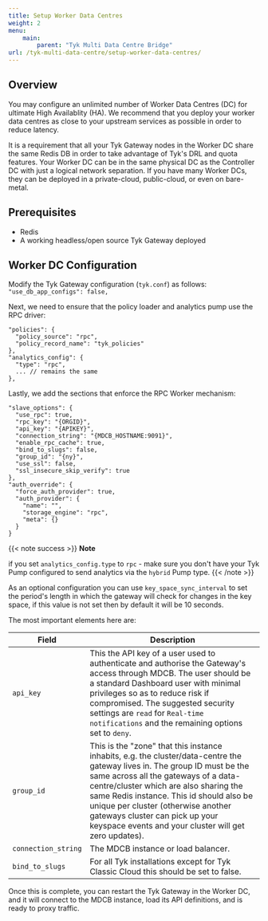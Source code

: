 ```yaml
---
title: Setup Worker Data Centres
weight: 2
menu:
    main: 
        parent: "Tyk Multi Data Centre Bridge"
url: /tyk-multi-data-centre/setup-worker-data-centres/
---
```


## Overview

You may configure an unlimited number of Worker Data Centres (DC) for ultimate High Availablity (HA). We recommend that you deploy your worker data centres as close to your upstream services as possible in order to reduce latency.

It is a requirement that all your Tyk Gateway nodes in the Worker DC share the same Redis DB in order to take advantage of Tyk's DRL and quota features.
Your Worker DC can be in the same physical DC as the Controller DC with just a logical network separation. If you have many Worker DCs, they can be deployed in a private-cloud, public-cloud, or even on bare-metal.

## Prerequisites

* Redis
* A working headless/open source Tyk Gateway deployed

## Worker DC Configuration

Modify the Tyk Gateway configuration (`tyk.conf`) as follows:
`"use_db_app_configs": false,`

Next, we need to ensure that the policy loader and analytics pump use the RPC driver:

```{.json}
"policies": {
  "policy_source": "rpc",
  "policy_record_name": "tyk_policies"
},
"analytics_config": {
  "type": "rpc",
  ... // remains the same
},
```

Lastly, we add the sections that enforce the RPC Worker mechanism:

```{.json}
"slave_options": {
  "use_rpc": true,
  "rpc_key": "{ORGID}",
  "api_key": "{APIKEY}",
  "connection_string": "{MDCB_HOSTNAME:9091}",
  "enable_rpc_cache": true,
  "bind_to_slugs": false,
  "group_id": "{ny}",
  "use_ssl": false,
  "ssl_insecure_skip_verify": true
},
"auth_override": {
  "force_auth_provider": true,
  "auth_provider": {
    "name": "",
    "storage_engine": "rpc",
    "meta": {}
  }
}
```
{{< note success >}}
**Note**  

if you set `analytics_config.type` to `rpc` - make sure you don't have your Tyk Pump configured to send analytics via the `hybrid` Pump type.
{{< /note >}}


As an optional configuration you can use `key_space_sync_interval` to set the period's length in which the gateway will check for changes in the key space, if this value is not set then by default it will be 10 seconds.


The most important elements here are:

| Field         | Description    |
|---------------|----------------|
|`api_key`      |This the API key of a user used to authenticate and authorise the Gateway's access through MDCB. The user should be a standard Dashboard user with minimal privileges so as to reduce risk if compromised. The suggested security settings are `read` for `Real-time notifications` and the remaining options set to `deny`.|
|`group_id`    |This is the "zone" that this instance inhabits, e.g. the cluster/data-centre the gateway lives in. The group ID must be the same across all the gateways of a data-centre/cluster which are also sharing the same Redis instance. This id should also be unique per cluster (otherwise another gateways cluster can pick up your keyspace events and your cluster will get zero updates).
|`connection_string`     |The MDCB instance or load balancer.|
|`bind_to_slugs` | For all Tyk installations except for Tyk Classic Cloud this should be set to false.|

Once this is complete, you can restart the Tyk Gateway in the Worker DC, and it will connect to the MDCB instance, load its API definitions, and is ready to proxy traffic.

